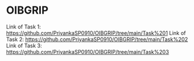 # OIBGRIP
Link of Task 1: https://github.com/PriyankaSP0910/OIBGRIP/tree/main/Task%201
Link of Task 2: https://github.com/PriyankaSP0910/OIBGRIP/tree/main/Task%202
Link of Task 3: https://github.com/PriyankaSP0910/OIBGRIP/tree/main/Task%203
